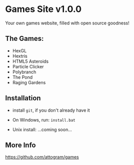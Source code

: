 # Games Site v1.0.0

Your own games website,
filled with open source goodness!

## The Games:

* HexGL
* Hextris
* HTML5 Asteroids
* Particle Clicker
* Polybranch
* The Pond
* Raging Gardens

## Installation

* install ``git``, if you don't already have it

* On Windows, run:  `install.bat`

* Unix install: ...coming soon...


## More Info

<https://github.com/attogram/games>
